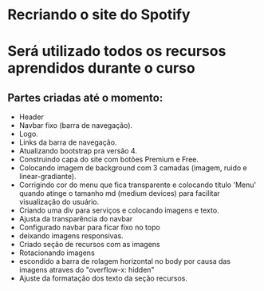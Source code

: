 <h1>Recriando o site do Spotify<h1>
<p>Será utilizado todos os recursos aprendidos durante o curso
</p>

<h2>Partes criadas até o momento:</h2>

 <ul>
  <li>Header</li>
  <li>Navbar fixo (barra de navegação).</li>
  <li>Logo.</li>
  <li>Links da barra de navegação.</li>
  <li>Atualizando bootstrap pra versão 4.</li>
  <li>Construindo capa do site com botões Premium e Free.</li>
  <li>Colocando imagem de background com 3 camadas (imagem, ruido e linear-gradiante).</li>
  <li>Corrigindo cor do menu que fica transparente e colocando título 'Menu' quando atinge o tamanho md (medium devices) para facilitar visualização do usuário.
  <li>Criando uma div para serviços e colocando imagens e texto.</li>
  <li>Ajusta da transparência do navbar</li>
  <li>Configurado navbar para ficar fixo no topo</li>
  <li>deixando imagens responsivas.</li>
  <li>Criado seção de recursos com as imagens</li>
  <li>Rotacionando imagens</li>
  <li>escondido a barra de rolagem horizontal no body por causa das imagens atraves do "overflow-x: hidden" </li>
  <li>Ajuste da formatação dos texto da seção recursos.</li>
 </ul>

